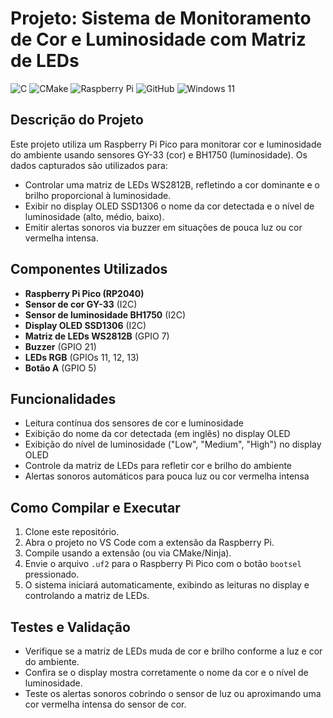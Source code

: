 
# Projeto: Sistema de Monitoramento de Cor e Luminosidade com Matriz de LEDs

![C](https://img.shields.io/badge/c-%2300599C.svg?style=for-the-badge&logo=c&logoColor=white)
![CMake](https://img.shields.io/badge/CMake-%23008FBA.svg?style=for-the-badge&logo=cmake&logoColor=white)
![Raspberry Pi](https://img.shields.io/badge/-Raspberry_Pi-C51A4A?style=for-the-badge&logo=Raspberry-Pi)
![GitHub](https://img.shields.io/badge/github-%23121011.svg?style=for-the-badge&logo=github&logoColor=white)
![Windows 11](https://img.shields.io/badge/Windows%2011-%230079d5.svg?style=for-the-badge&logo=Windows%2011&logoColor=white)

## Descrição do Projeto

Este projeto utiliza um Raspberry Pi Pico para monitorar cor e luminosidade do ambiente usando sensores GY-33 (cor) e BH1750 (luminosidade). Os dados capturados são utilizados para:

- Controlar uma matriz de LEDs WS2812B, refletindo a cor dominante e o brilho proporcional à luminosidade.
- Exibir no display OLED SSD1306 o nome da cor detectada e o nível de luminosidade (alto, médio, baixo).
- Emitir alertas sonoros via buzzer em situações de pouca luz ou cor vermelha intensa.

## Componentes Utilizados

- **Raspberry Pi Pico (RP2040)**
- **Sensor de cor GY-33** (I2C)
- **Sensor de luminosidade BH1750** (I2C)
- **Display OLED SSD1306** (I2C)
- **Matriz de LEDs WS2812B** (GPIO 7)
- **Buzzer** (GPIO 21)
- **LEDs RGB** (GPIOs 11, 12, 13)
- **Botão A** (GPIO 5)

## Funcionalidades

- Leitura contínua dos sensores de cor e luminosidade
- Exibição do nome da cor detectada (em inglês) no display OLED
- Exibição do nível de luminosidade ("Low", "Medium", "High") no display OLED
- Controle da matriz de LEDs para refletir cor e brilho do ambiente
- Alertas sonoros automáticos para pouca luz ou cor vermelha intensa

## Como Compilar e Executar

1. Clone este repositório.
2. Abra o projeto no VS Code com a extensão da Raspberry Pi.
3. Compile usando a extensão (ou via CMake/Ninja).
4. Envie o arquivo `.uf2` para o Raspberry Pi Pico com o botão `bootsel` pressionado.
5. O sistema iniciará automaticamente, exibindo as leituras no display e controlando a matriz de LEDs.

## Testes e Validação

- Verifique se a matriz de LEDs muda de cor e brilho conforme a luz e cor do ambiente.
- Confira se o display mostra corretamente o nome da cor e o nível de luminosidade.
- Teste os alertas sonoros cobrindo o sensor de luz ou aproximando uma cor vermelha intensa do sensor de cor.

